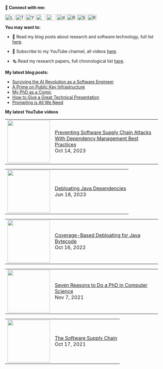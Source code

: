 **🔗 Connect with me:**

<a href="https://linkedin.com/in/cesarsotovalero" target="blank"><img align="center" src="https://cdn.jsdelivr.net/npm/simple-icons@3.0.1/icons/linkedin.svg" alt="LinkedIn" height="20" width="30" /></a>
<a href="https://twitter.com/cesarsotovalero" target="blank"><img align="center" src="https://cdn.jsdelivr.net/npm/simple-icons@3.0.1/icons/twitter.svg" alt="Twitter" height="20" width="30" /></a>
<a href="https://www.youtube.com/channel/UCR4rI98w6-MqYoCS6jR9LGg" target="blank"><img align="center" src="https://cdn.jsdelivr.net/npm/simple-icons@3.0.1/icons/youtube.svg" alt="YouTube" height="20" width="30" /></a>
<a href="https://scholar.google.es/citations?user=jNBoowwAAAAJ&hl=en" target="blank"><img align="center" src="https://cdn.jsdelivr.net/npm/simple-icons@3.0.1/icons/googlescholar.svg" alt="GoogleSchoolar" height="20" width="30" /></a>
<a href="https://orcid.org/0000-0003-0541-6411" target="blank"><img align="center" src="https://cdn.jsdelivr.net/npm/simple-icons@3.0.1/icons/orcid.svg" alt="ORCID" height="20" width="30" /></a>
<a href="https://dblp.uni-trier.de/pid/192/3923.html" target="blank"><img align="center" src="https://cdn.jsdelivr.net/npm/simple-icons@3.0.1/icons/dblp.svg" alt="dblp" height="20" width="30" /></a>
<a href="https://www.researchgate.net/profile/Cesar_Soto-Valero" target="blank"><img align="center" src="https://cdn.jsdelivr.net/npm/simple-icons@3.0.1/icons/researchgate.svg" alt="ResearchGate" height="20" width="30" /></a>
<a href="https://stackoverflow.com/users/10480869/cesarsotovalero" target="blank"><img align="center" src="https://cdn.jsdelivr.net/npm/simple-icons@3.0.1/icons/stackoverflow.svg" alt="StackOverflow" height="20" width="30" /></a>
<a href="http://feeds.feedburner.com/cesarsotovalero" target="blank"><img align="center" src="https://cdn.jsdelivr.net/npm/simple-icons@3.0.1/icons/rss.svg" alt="R" height="20" width="30" /></a>

**You may want to:**
  
- 📝 Read my blog posts about research and software technology, full list [here](https://www.cesarsotovalero.net/blog).

- 🎥 Subscribe to my YouTube channel, all videos [here](https://www.youtube.com/@cesarsotovalero/videos).

- 🗞 Read my research papers, full chronological list [here](https://www.cesarsotovalero.net/publications).

**My latest blog posts:**
<!-- BLOG-POST-LIST:START -->
- [Surviving the AI Revolution as a Software Engineer](https://www.cesarsotovalero.net/blog/surviving-the-ai-revolution-as-a-software-engineer.html)
- [A Prime on Public Key Infrastructure](https://www.cesarsotovalero.net/blog/a-prime-on-public-key-infrastructure.html)
- [My PhD as a Comic](https://www.cesarsotovalero.net/blog/my-phd-as-a-comic.html)
- [How to Give a Great Technical Presentation](https://www.cesarsotovalero.net/blog/how-to-give-a-great-technical-presentation.html)
- [Prompting is All We Need](https://www.cesarsotovalero.net/blog/prompting-is-all-we-need.html)
<!-- BLOG-POST-LIST:END -->

**My latest YouTube videos**

<!-- YOUTUBE:START --><table><tr><td><a href="https://www.youtube.com/watch?v=7IoXciSucw4"><img width="140px" src="https://i.ytimg.com/vi/7IoXciSucw4/mqdefault.jpg"></a></td>
<td><a href="https://www.youtube.com/watch?v=7IoXciSucw4">Preventing Software Supply Chain Attacks With Dependency Management Best Practices</a><br/>Oct 14, 2023</td></tr></table>
<table><tr><td><a href="https://www.youtube.com/watch?v=Ub684G_aM5Q"><img width="140px" src="https://i.ytimg.com/vi/Ub684G_aM5Q/mqdefault.jpg"></a></td>
<td><a href="https://www.youtube.com/watch?v=Ub684G_aM5Q">Debloating Java Dependencies</a><br/>Jun 18, 2023</td></tr></table>
<table><tr><td><a href="https://www.youtube.com/watch?v=HXj2B8eHmt4"><img width="140px" src="https://i.ytimg.com/vi/HXj2B8eHmt4/mqdefault.jpg"></a></td>
<td><a href="https://www.youtube.com/watch?v=HXj2B8eHmt4">Coverage-Based Debloating for Java Bytecode</a><br/>Oct 16, 2022</td></tr></table>
<table><tr><td><a href="https://www.youtube.com/watch?v=IrFS2e-4gqU"><img width="140px" src="https://i.ytimg.com/vi/IrFS2e-4gqU/mqdefault.jpg"></a></td>
<td><a href="https://www.youtube.com/watch?v=IrFS2e-4gqU">Seven Reasons to Do a PhD in Computer Science</a><br/>Nov 7, 2021</td></tr></table>
<table><tr><td><a href="https://www.youtube.com/watch?v=mp_jSfUACrs"><img width="140px" src="https://i.ytimg.com/vi/mp_jSfUACrs/mqdefault.jpg"></a></td>
<td><a href="https://www.youtube.com/watch?v=mp_jSfUACrs">The Software Supply Chain</a><br/>Oct 17, 2021</td></tr></table>
<!-- YOUTUBE:END -->
